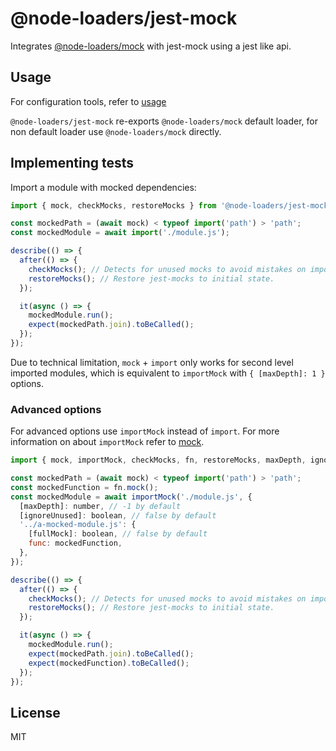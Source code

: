 # @node-loaders/jest-mock

Integrates [@node-loaders/mock](https://github.com/node-loaders/loaders/tree/main/workspaces/mock#node-loadersmock) with jest-mock using a jest like api.

## Usage

For configuration tools, refer to [usage](https://github.com/node-loaders/loaders#usage)

`@node-loaders/jest-mock` re-exports `@node-loaders/mock` default loader, for non default loader use `@node-loaders/mock` directly.

## Implementing tests

Import a module with mocked dependencies:

```js
import { mock, checkMocks, restoreMocks } from '@node-loaders/jest-mock';

const mockedPath = (await mock) < typeof import('path') > 'path';
const mockedModule = await import('./module.js');

describe(() => {
  after(() => {
    checkMocks(); // Detects for unused mocks to avoid mistakes on import changes.
    restoreMocks(); // Restore jest-mocks to initial state.
  });

  it(async () => {
    mockedModule.run();
    expect(mockedPath.join).toBeCalled();
  });
});
```

Due to technical limitation, `mock` + `import` only works for second level imported modules, which is equivalent to `importMock` with `{ [maxDepth]: 1 }` options.

### Advanced options

For advanced options use `importMock` instead of `import`.
For more information on about `importMock` refer to [mock](https://github.com/node-loaders/loaders/tree/main/workspaces/mock#esm).

```js
import { mock, importMock, checkMocks, fn, restoreMocks, maxDepth, ignoreUnused, fullMock } from '@node-loaders/jest-mock';

const mockedPath = (await mock) < typeof import('path') > 'path';
const mockedFunction = fn.mock();
const mockedModule = await importMock('./module.js', {
  [maxDepth]: number, // -1 by default
  [ignoreUnused]: boolean, // false by default
  '../a-mocked-module.js': {
    [fullMock]: boolean, // false by default
    func: mockedFunction,
  },
});

describe(() => {
  after(() => {
    checkMocks(); // Detects for unused mocks to avoid mistakes on import changes.
    restoreMocks(); // Restore jest-mocks to initial state.
  });

  it(async () => {
    mockedModule.run();
    expect(mockedPath.join).toBeCalled();
    expect(mockedFunction).toBeCalled();
  });
});
```

## License

MIT
